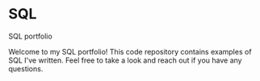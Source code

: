 # SQL
SQL portfolio  

Welcome to my SQL portfolio! This code repository contains examples of SQL I've written. Feel free to take a look and reach out if you have any questions.
